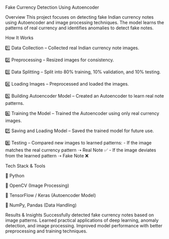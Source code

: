 Fake Currency Detection Using Autoencoder

Overview
This project focuses on detecting fake Indian currency notes using Autoencoder and image processing techniques. The model learns the patterns of real currency and identifies anomalies to detect fake notes.

How It Works

1️⃣ Data Collection – Collected real Indian currency note images.

2️⃣ Preprocessing – Resized images for consistency.

3️⃣ Data Splitting – Split into 80% training, 10% validation, and 10% testing.

4️⃣ Loading Images – Preprocessed and loaded the images.

5️⃣ Building Autoencoder Model – Created an Autoencoder to learn real note patterns.

6️⃣ Training the Model – Trained the Autoencoder using only real currency images.

7️⃣ Saving and Loading Model – Saved the trained model for future use.

8️⃣ Testing – Compared new images to learned patterns:
     - If the image matches the real currency pattern ➝ Real Note ✅
     - If the image deviates from the learned pattern ➝ Fake Note ❌
     
Tech Stack & Tools

🔹 Python

🔹 OpenCV (Image Processing)

🔹 TensorFlow / Keras (Autoencoder Model)

🔹 NumPy, Pandas (Data Handling)


Results & Insights
Successfully detected fake currency notes based on image patterns.
Learned practical applications of deep learning, anomaly detection, and image processing.
Improved model performance with better preprocessing and training techniques.
